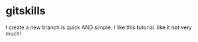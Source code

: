 # gitskills
I create a new branch is quick AND simple.
I like this tutorial.
like it not very much!

